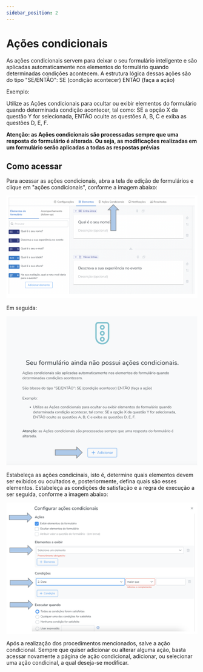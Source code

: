 ```yaml
---
sidebar_position: 2
---
```


# Ações condicionais

As ações condicionais servem para deixar o seu formulário inteligente e são aplicadas automaticamente nos elementos do formulário quando determinadas condições acontecem. A estrutura lógica dessas ações são do tipo "SE/ENTÃO": SE (condição acontecer) ENTÃO (faça a ação)

Exemplo:

Utilize as Ações condicionais para ocultar ou exibir elementos do formulário quando determinada condição acontecer, tal como: SE a opção X da questão Y for selecionada, ENTÃO oculte as questões A, B, C e exiba as questões D, E, F.

**Atenção: as Ações condicionais são processadas sempre que uma resposta do formulário é alterada. Ou seja, as modificações realizadas em um formulário serão aplicadas a todas as respostas prévias**

## Como acessar

Para acessar as ações condicionais, abra a tela de edição de formulários e clique em "ações condicionais", conforme a imagem abaixo:

![main-conditional](./images/main-conditional.png)

Em seguida:

![cond1](./images/cond1.png)

Estabeleça as ações condicinais, isto é, determine quais elementos devem ser exibidos ou ocultados e, posteriormente, defina quais são esses elementos. Estabeleça as condições de satisfação e a regra de execução a ser seguida, conforme a imagem abaixo:

![cond2](./images/cond2.png)

Após a realização dos procedimentos mencionados, salve a ação condicional. Sempre que quiser adicionar ou alterar alguma ação, basta acessar novamente a página de ação condicional, adicionar, ou selecionar uma ação condicinal, a qual deseja-se modificar. 
